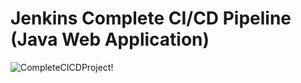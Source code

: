 # Jenkins Complete CI/CD Pipeline (Java Web Application)

![CompleteCICDProject!](https://lucid.app/publicSegments/view/ce9ebd34-ae84-48b5-a871-e234452c056a/image.png)